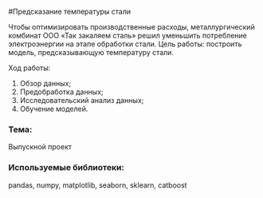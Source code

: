 #Предсказание температуры стали

Чтобы оптимизировать производственные расходы, металлургический комбинат ООО «Так закаляем сталь» решил уменьшить потребление электроэнергии на этапе обработки стали. Цель работы: построить модель, предсказывающую температуру стали. 

Ход работы: 
1. Обзор данных;
2. Предобработка данных;
3. Исследовательский анализ данных;
4. Обучение моделей.

### Тема:
Выпускной проект

### Используемые библиотеки:
pandas, numpy, matplotlib, seaborn, sklearn, catboost

